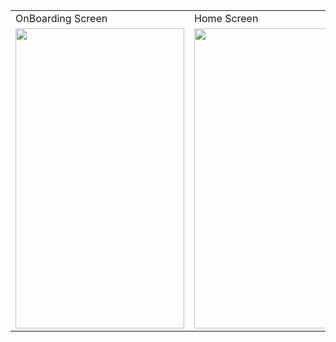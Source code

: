 

<table>
  <tr>
    <td>OnBoarding Screen</td>
     <td>Home Screen</td>
     <td>Details Movie Screen</td>
  </tr>
  <tr>
    <td><img src="https://user-images.githubusercontent.com/59921382/190693418-c99c0031-5992-4dc3-9080-365b3a8c6136.jpg" width=270 height=480></td>
    <td><img src="https://user-images.githubusercontent.com/59921382/190693954-2c26516e-b2ed-407f-be36-60ee93b22dfc.jpg" width=270 height=480></td>
    <td><img src="https://user-images.githubusercontent.com/59921382/190694034-3bc880aa-df7b-4216-846d-7e5f910cc9ab.jpg" width=270 height=480></td>
  </tr>
 </table>
